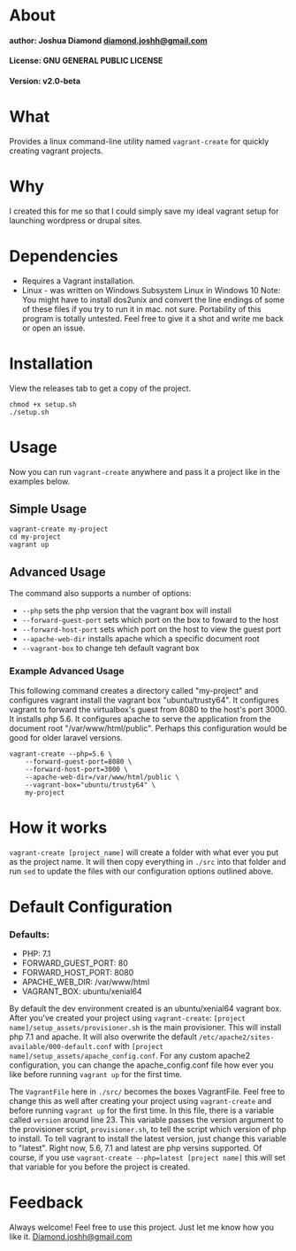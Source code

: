 # About
#### author: Joshua Diamond <diamond.joshh@gmail.com>
#### License: GNU GENERAL PUBLIC LICENSE
#### Version: v2.0-beta

# What
Provides a linux command-line utility named `vagrant-create` for quickly creating vagrant projects.

# Why
I created this for me so that I could simply save my ideal vagrant setup for launching wordpress or drupal sites.

# Dependencies
- Requires a Vagrant installation.
- Linux - was written on Windows Subsystem Linux in Windows 10
     Note: You might have to install dos2unix and convert the line endings of some of these files
           if you try to run it in mac. not sure. Portability of this program is totally untested. Feel free to give it a shot and write me back or open an issue.

# Installation
View the releases tab to get a copy of the project.

```
chmod +x setup.sh
./setup.sh
```

# Usage
Now you can run `vagrant-create` anywhere and pass it a project like in the examples below.

## Simple Usage
```
vagrant-create my-project
cd my-project
vagrant up
```

## Advanced Usage
The command also supports a number of options:
- `--php`  sets the php version that the vagrant box will install
- `--forward-guest-port`  sets which port on the box to foward to the host
- `--forward-host-port`   sets which port on the host to view the guest port
- `--apache-web-dir`    installs apache which a specific document root
- `--vagrant-box`     to change teh default vagrant box

### Example Advanced Usage
This following command creates a directory called "my-project" and configures vagrant install the vagrant box "ubuntu/trusty64". It configures vagrant to forward the virtualbox's guest from 8080 to the host's port 3000. It installs php 5.6. It configures apache to serve the application from the document root "/var/www/html/public". Perhaps this configuration would be good for older laravel versions.

```
vagrant-create --php=5.6 \
    --forward-guest-port=8080 \
    --forward-host-port=3000 \
    --apache-web-dir=/var/www/html/public \
    --vagrant-box="ubuntu/trusty64" \
    my-project
```

# How it works
`vagrant-create [project_name]` will create a folder with what ever you put as the project name. It will then copy everything in `./src` into that folder and run `sed` to update the files with our configuration options outlined above.

# Default Configuration

### Defaults:
- PHP: 7.1
- FORWARD_GUEST_PORT: 80
- FORWARD_HOST_PORT: 8080
- APACHE_WEB_DIR: /var/www/html
- VAGRANT_BOX: ubuntu/xenial64

By default the dev environment created is an ubuntu/xenial64 vagrant box. After you've created your project using `vagrant-create`: `[project name]/setup_assets/provisioner.sh` is the main provisioner. This will install php 7.1 and apache. It will also overwrite the default `/etc/apache2/sites-available/000-default.conf` with `[project name]/setup_assets/apache_config.conf`. For any custom apache2 configuration, you can change the apache_config.conf file how ever you like before running `vagrant up` for the first time.

The `VagrantFile` here in `./src/` becomes the boxes VagrantFile. Feel free to change this as well after creating your project using `vagrant-create` and before running `vagrant up` for the first time. In this file, there is a variable called `version` around line 23. This variable passes the version argument to the provisioner script, `provisioner.sh`, to tell the script which version of php to install. To tell vagrant to install the latest version, just change this variable to "latest". Right now, 5.6, 7.1 and latest are php versins supported. Of course, if you use `vagrant-create --php=latest [project name]` this will set that variable for you before the project is created.

# Feedback
Always welcome! Feel free to use this project. Just let me know how you like it. Diamond.joshh@gmail.com
